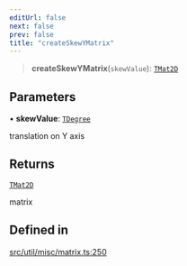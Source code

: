 ```yaml
---
editUrl: false
next: false
prev: false
title: "createSkewYMatrix"
---
```


> **createSkewYMatrix**(`skewValue`): [`TMat2D`](/api/type-aliases/tmat2d/)

## Parameters

• **skewValue**: [`TDegree`](/api/type-aliases/tdegree/)

translation on Y axis

## Returns

[`TMat2D`](/api/type-aliases/tmat2d/)

matrix

## Defined in

[src/util/misc/matrix.ts:250](https://github.com/fabricjs/fabric.js/blob/c093e29e73123dafcfa091ff4d5e04e690bb796e/src/util/misc/matrix.ts#L250)
